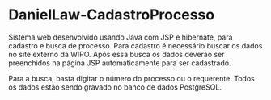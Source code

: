# DanielLaw-CadastroProcesso

Sistema web desenvolvido usando Java com JSP e hibernate, para cadastro e busca de processo. Para cadastro é necessário buscar os dados no site externo da WIPO.
Após essa busca os dados deverão ser preenchidos na página JSP automáticamente para ser cadastrado.

Para a busca, basta digitar o número do processo ou o requerente. Todos os dados estão sendo gravado no banco de dados PostgreSQL.
